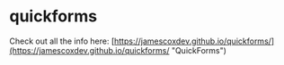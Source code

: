# quickforms

Check out all the info here: [https://jamescoxdev.github.io/quickforms/](https://jamescoxdev.github.io/quickforms/ "QuickForms")

